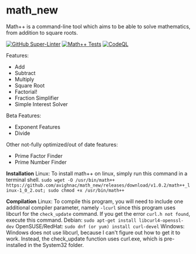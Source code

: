 # math_new
Math++ is a command-line tool which aims to be able to solve mathematics, from addition to square roots.

[![GitHub Super-Linter](https://github.com/avighnac/math_new/workflows/Lint%20Code%20Base/badge.svg)](https://github.com/marketplace/actions/super-linter) [![Math++ Tests](https://github.com/avighnac/math_new/actions/workflows/mathpp-tests.yml/badge.svg?branch=main)](https://github.com/avighnac/math_new/actions/workflows/mathpp-tests.yml) [![CodeQL](https://github.com/avighnac/math_new/actions/workflows/codeql-analysis.yml/badge.svg)](https://github.com/avighnac/math_new/actions/workflows/codeql-analysis.yml)

Features:
- Add
- Subtract
- Multiply
- Square Root
- Factorial!
- Fraction Simplifier
- Simple Interest Solver

Beta Features:
- Exponent Features
- Divide

Other not-fully optimized/out of date features:
- Prime Factor Finder
- Prime Number Finder

**Installation**
 Linux: To install math++ on linux, simply run this command in a terminal shell.
 `sudo wget -O /usr/bin/math++ https://github.com/avighnac/math_new/releases/download/v1.0.2/math++_linux-1_0_2.out; sudo chmod +x /usr/bin/math++`

**Compilation**
 Linux:
  To compile this program, you will need to include one additional compiler parameter, namely `-lcurl` since this program uses libcurl for the `check_update` command. If you get the error `curl.h not found`, execute this command.
  Debian:
   `sudo apt-get install libcurl4-openssl-dev`
  OpenSUSE/RedHat:
   `sudo dnf (or yum) install curl-devel`
 Windows:
  Windows does not use libcurl, because I can't figure out how to get it to work. Instead, the check_update function uses curl.exe, which is pre-installed in the System32 folder.
